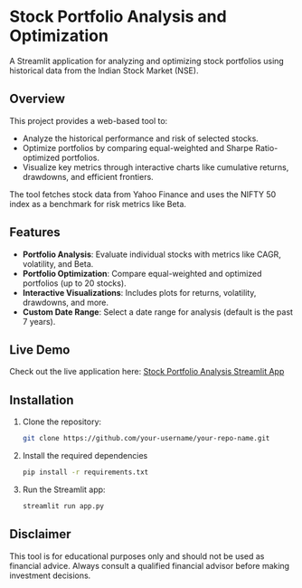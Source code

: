 # Stock Portfolio Analysis and Optimization

A Streamlit application for analyzing and optimizing stock portfolios using historical data from the Indian Stock Market (NSE).

## Overview

This project provides a web-based tool to:
- Analyze the historical performance and risk of selected stocks.
- Optimize portfolios by comparing equal-weighted and Sharpe Ratio-optimized portfolios.
- Visualize key metrics through interactive charts like cumulative returns, drawdowns, and efficient frontiers.

The tool fetches stock data from Yahoo Finance and uses the NIFTY 50 index as a benchmark for risk metrics like Beta.

## Features

- **Portfolio Analysis**: Evaluate individual stocks with metrics like CAGR, volatility, and Beta.
- **Portfolio Optimization**: Compare equal-weighted and optimized portfolios (up to 20 stocks).
- **Interactive Visualizations**: Includes plots for returns, volatility, drawdowns, and more.
- **Custom Date Range**: Select a date range for analysis (default is the past 7 years).

## Live Demo

Check out the live application here: [Stock Portfolio Analysis Streamlit App](https://stock-portfolio-analysis.streamlit.app/)

## Installation

1. Clone the repository:
   ```bash
   git clone https://github.com/your-username/your-repo-name.git
	```
2. Install the required dependencies
	```bash
   pip install -r requirements.txt
	```
3. Run the Streamlit app:
	```bash
    streamlit run app.py
	```
	
## Disclaimer
This tool is for educational purposes only and should not be used as financial advice. Always consult a qualified financial advisor before making investment decisions.
